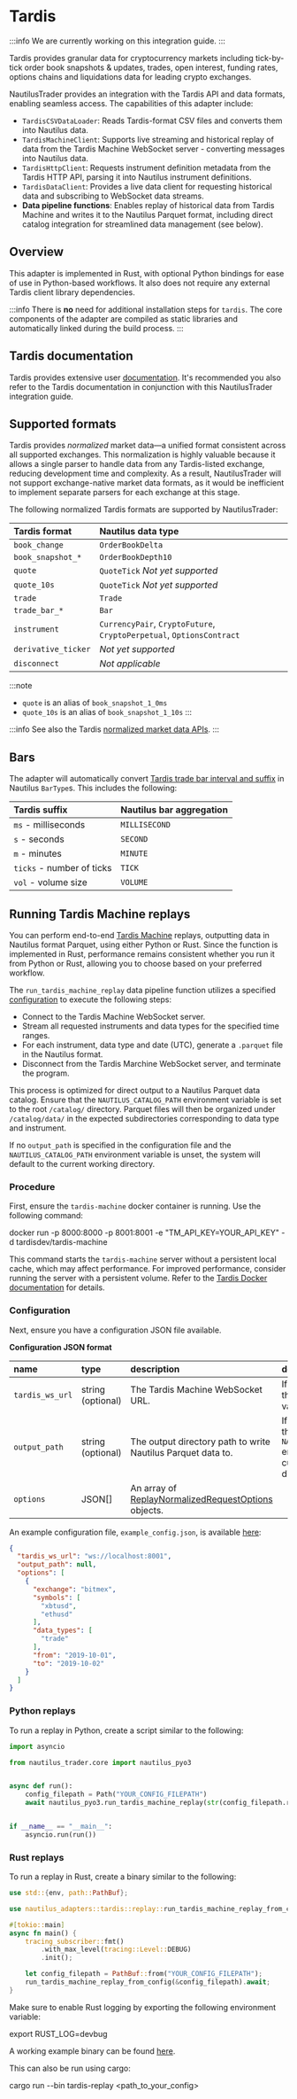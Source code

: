 # Tardis

:::info
We are currently working on this integration guide.
:::

Tardis provides granular data for cryptocurrency markets including tick-by-tick order book snapshots & updates,
trades, open interest, funding rates, options chains and liquidations data for leading crypto exchanges.

NautilusTrader provides an integration with the Tardis API and data formats, enabling seamless access.
The capabilities of this adapter include:

- `TardisCSVDataLoader`: Reads Tardis-format CSV files and converts them into Nautilus data.
- `TardisMachineClient`: Supports live streaming and historical replay of data from the Tardis Machine WebSocket server - converting messages into Nautilus data.
- `TardisHttpClient`: Requests instrument definition metadata from the Tardis HTTP API, parsing it into Nautilus instrument definitions.
- `TardisDataClient`: Provides a live data client for requesting historical data and subscribing to WebSocket data streams.
- **Data pipeline functions**: Enables replay of historical data from Tardis Machine and writes it to the Nautilus Parquet format, including direct catalog integration for streamlined data management (see below).

## Overview

This adapter is implemented in Rust, with optional Python bindings for ease of use in Python-based workflows.
It also does not require any external Tardis client library dependencies.

:::info
There is **no** need for additional installation steps for `tardis`.
The core components of the adapter are compiled as static libraries and automatically linked during the build process.
:::

## Tardis documentation

Tardis provides extensive user [documentation](https://docs.tardis.dev/).
It's recommended you also refer to the Tardis documentation in conjunction with this NautilusTrader integration guide.

## Supported formats

Tardis provides *normalized* market data—a unified format consistent across all supported exchanges.
This normalization is highly valuable because it allows a single parser to handle data from any Tardis-listed exchange, reducing development time and complexity.
As a result, NautilusTrader will not support exchange-native market data formats, as it would be inefficient to implement separate parsers for each exchange at this stage.

The following normalized Tardis formats are supported by NautilusTrader:

| Tardis format       | Nautilus data type                                                     |
|:--------------------|:-----------------------------------------------------------------------|
| `book_change`       | `OrderBookDelta`                                                       |
| `book_snapshot_*`   | `OrderBookDepth10`                                                     |
| `quote`             | `QuoteTick` *Not yet supported*                                        |
| `quote_10s`         | `QuoteTick` *Not yet supported*                                        |
| `trade`             | `Trade`                                                                |
| `trade_bar_*`       | `Bar`                                                                  |
| `instrument`        | `CurrencyPair`, `CryptoFuture`, `CryptoPerpetual`, `OptionsContract`   |
| `derivative_ticker` | *Not yet supported*                                                    |
| `disconnect`        | *Not applicable*                                                       |

:::note
- `quote` is an alias of `book_snapshot_1_0ms`
- `quote_10s` is an alias of `book_snapshot_1_10s`
:::

:::info
See also the Tardis [normalized market data APIs](https://docs.tardis.dev/api/tardis-machine#normalized-market-data-apis).
:::

## Bars

The adapter will automatically convert [Tardis trade bar interval and suffix](https://docs.tardis.dev/api/tardis-machine#trade_bar_-aggregation_interval-suffix) in Nautilus `BarType`s.
This includes the following:

| Tardis suffix             | Nautilus bar aggregation    |
|:--------------------------|:----------------------------|
| `ms` - milliseconds       | `MILLISECOND`               |
| `s` - seconds             | `SECOND`                    |
| `m` - minutes             | `MINUTE`                    |
| `ticks` - number of ticks | `TICK`                      |
| `vol` - volume size       | `VOLUME`                    |

## Running Tardis Machine replays

You can perform end-to-end [Tardis Machine](https://docs.tardis.dev/api/tardis-machine) replays, outputting data in Nautilus format Parquet, using either Python or Rust.
Since the function is implemented in Rust, performance remains consistent whether you run it from Python or Rust, allowing you to choose based on your preferred workflow.

The `run_tardis_machine_replay` data pipeline function utilizes a specified [configuration](#configuration) to execute the following steps:

- Connect to the Tardis Machine WebSocket server.
- Stream all requested instruments and data types for the specified time ranges. 
- For each instrument, data type and date (UTC), generate a `.parquet` file in the Nautilus format.
- Disconnect from the Tardis Marchine WebSocket server, and terminate the program.

This process is optimized for direct output to a Nautilus Parquet data catalog.
Ensure that the `NAUTILUS_CATALOG_PATH` environment variable is set to the root `/catalog/` directory.
Parquet files will then be organized under `/catalog/data/` in the expected subdirectories corresponding to data type and instrument.

If no `output_path` is specified in the configuration file and the `NAUTILUS_CATALOG_PATH` environment variable is unset, the system will default to the current working directory.

### Procedure

First, ensure the `tardis-machine` docker container is running. Use the following command:

  docker run -p 8000:8000 -p 8001:8001 -e "TM_API_KEY=YOUR_API_KEY" -d tardisdev/tardis-machine

This command starts the `tardis-machine` server without a persistent local cache, which may affect performance.
For improved performance, consider running the server with a persistent volume. Refer to the [Tardis Docker documentation](https://docs.tardis.dev/api/tardis-machine#docker) for details.

### Configuration

Next, ensure you have a configuration JSON file available.

**Configuration JSON format**

| name            | type              | description                                                  | default                                                                                               |
|:----------------|:------------------|:-------------------------------------------------------------|:------------------------------------------------------------------------------------------------------|
| `tardis_ws_url` | string (optional) | The Tardis Machine WebSocket URL.                            | If `null` then will use the `TARDIS_WS_URL` env var.                                                  |
| `output_path`   | string (optional) | The output directory path to write Nautilus Parquet data to. | If `null` then will use the `NAUTILUS_CATALOG_PATH` env var, otherwise the current working directory. |
| `options`       | JSON[]            | An array of [ReplayNormalizedRequestOptions](https://docs.tardis.dev/api/tardis-machine#replay-normalized-options) objects.                                          |

An example configuration file, `example_config.json`, is available [here](https://github.com/nautechsystems/nautilus_trader/blob/develop/nautilus_core/adapters/src/tardis/bin/example_config.json):

```json
{
  "tardis_ws_url": "ws://localhost:8001",
  "output_path": null,
  "options": [
    {
      "exchange": "bitmex",
      "symbols": [
        "xbtusd",
        "ethusd"
      ],
      "data_types": [
        "trade"
      ],
      "from": "2019-10-01",
      "to": "2019-10-02"
    }
  ]
}
```

### Python replays

To run a replay in Python, create a script similar to the following:

```python
import asyncio

from nautilus_trader.core import nautilus_pyo3


async def run():
    config_filepath = Path("YOUR_CONFIG_FILEPATH")
    await nautilus_pyo3.run_tardis_machine_replay(str(config_filepath.resolve()))


if __name__ == "__main__":
    asyncio.run(run())
```

### Rust replays

To run a replay in Rust, create a binary similar to the following:

```rust
use std::{env, path::PathBuf};

use nautilus_adapters::tardis::replay::run_tardis_machine_replay_from_config;

#[tokio::main]
async fn main() {
    tracing_subscriber::fmt()
        .with_max_level(tracing::Level::DEBUG)
        .init();

    let config_filepath = PathBuf::from("YOUR_CONFIG_FILEPATH");
    run_tardis_machine_replay_from_config(&config_filepath).await;
}
```

Make sure to enable Rust logging by exporting the following environment variable:

  export RUST_LOG=devbug

A working example binary can be found [here](https://github.com/nautechsystems/nautilus_trader/blob/develop/nautilus_core/adapters/src/tardis/bin/example_replay.rs).

This can also be run using cargo:

  cargo run --bin tardis-replay <path_to_your_config>
